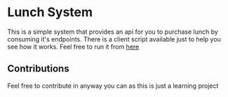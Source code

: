 # Lunch System
This is a simple system that provides an api for you to purchase lunch by consuming it's endpoints. There is a client script available
 just to help you see how it works. Feel free to run it from [here](./web/src/main/scala/com/africasTalking/WebServices/Client.scala)

 ## Contributions
 Feel free to contribute in anyway you can as this is just a learning project